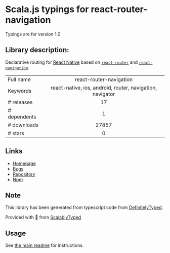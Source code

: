 
# Scala.js typings for react-router-navigation

Typings are for version 1.0

## Library description:
Declarative routing for [React Native](https://facebook.github.io/react-native/) based on [`react-router`](https://reacttraining.com/react-router/) and [`react-navigation`](https://reactnavigation.org/).

|                    |                 |
| ------------------ | :-------------: |
| Full name          | react-router-navigation |
| Keywords           | react-native, ios, android, router, navigation, navigator |
| # releases         | 17 |
| # dependents       | 1 |
| # downloads        | 27857 |
| # stars            | 0 |

## Links
- [Homepage](https://github.com/LeoLeBras/react-router-navigation#readme)
- [Bugs](https://github.com/LeoLeBras/react-router-navigation/issues)
- [Repository](https://github.com/LeoLeBras/react-router-navigation)
- [Npm](https://www.npmjs.com/package/react-router-navigation)
    


## Note
This library has been generated from typescript code from [DefinitelyTyped](https://definitelytyped.org).

Provided with :purple_heart: from [ScalablyTyped](https://github.com/oyvindberg/ScalablyTyped)

## Usage
See [the main readme](../../readme.md) for instructions.



